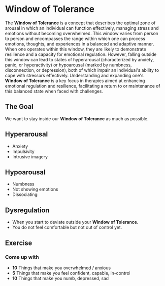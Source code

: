 # Window of Tolerance


The **Window of Tolerance** is a concept that describes the optimal zone of arousal in which an individual can function effectively, managing stress and emotions without becoming overwhelmed. This window varies from person to person and encompasses the range within which one can process emotions, thoughts, and experiences in a balanced and adaptive manner. When one operates within this window, they are likely to demonstrate resilience and a capacity for emotional regulation. However, falling outside this window can lead to states of hyperarousal (characterized by anxiety, panic, or hyperactivity) or hypoarousal (marked by numbness, disconnection, or depression), both of which impair an individual's ability to cope with stressors effectively. Understanding and expanding one's **Window of Tolerance** is a key focus in therapies aimed at enhancing emotional regulation and resilience, facilitating a return to or maintenance of this balanced state when faced with challenges.


## The Goal

We want to stay inside our **Window of Tolerance** as much as possible.


## Hyperarousal

  - Anxiety
  - Impulsivity
  - Intrusive imagery


## Hypoarousal

  - Numbness
  - Not showing emotions
  - Dissociating


## Dysregulation

  - When you start to deviate outside your **Window of Tolerance**.
  - You do not feel comfortable but not out of control yet.


## Exercise 

### Come up with 
- **10** Things that make you overwhelmed / anxious
- **5** Things that make you feel confident, capable, in-control
- **10** Things that make you numb, depressed, sad
